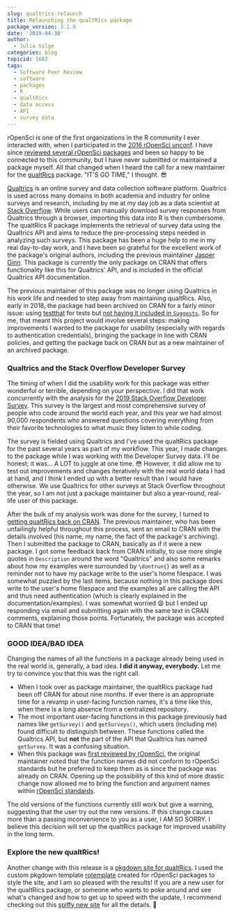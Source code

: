 ```yaml
---
slug: qualtrics-relaunch
title: Relaunching the qualtRics package
package_version: 3.1.0
date: '2019-04-30'
author:
  - Julia Silge
categories: blog
topicid: 1682
tags:
  - Software Peer Review
  - software
  - packages
  - R
  - qualtRics
  - data access
  - API
  - survey data
---
```


rOpenSci is one of the first organizations in the R community I ever interacted with, when I participated in the [2016 rOpenSci unconf](https://juliasilge.com/blog/i-went-to-ropensci/). I have since [reviewed several rOpenSci packages](/software-review/) and been so happy to be connected to this community, but I have never submitted or maintained a package myself. All that changed when I heard the call for a new maintainer for the [qualtRics](https://github.com/ropensci/qualtRics) package. "IT'S GO TIME," I thought. 😎

[Qualtrics](https://www.qualtrics.com/) is an online survey and data collection software platform. Qualtrics is used across many domains in both academia and industry for online surveys and research, including by me at my day job as a data scientist at [Stack Overflow](https://stackoverflow.com/). While users can manually download survey responses from Qualtrics through a browser, importing this data into R is then cumbersome. The qualtRics R package implements the retrieval of survey data using the Qualtrics API and aims to reduce the pre-processing steps needed in analyzing such surveys. This package has been a huge help to me in my real day-to-day work, and I have been so grateful for the excellent work of the package's original authors, including the previous maintainer [Jasper Ginn](https://jasperginn.io/). This package is currently the only package on CRAN that offers functionality like this for Qualtrics' API, and is included in the official Qualtrics API documentation. 

The previous maintainer of this package was no longer using Qualtrics in his work life and needed to step away from maintaining qualtRics. Also, early in 2018, the package had been archived on CRAN for a fairly minor issue: using [testthat](https://testthat.r-lib.org/) for tests but [not having it included in `Suggests`](http://r-pkgs.had.co.nz/tests.html). So for me, that meant this project would involve several steps: making improvements I wanted to the package for usability (especially with regards to authentication credentials), bringing the package in line with CRAN policies, and getting the package back on CRAN but as a new maintainer of an archived package.

### Qualtrics and the Stack Overflow Developer Survey

The timing of when I did the usability work for this package was either wonderful or terrible, depending on your perspective. I did that work concurrently with the analysis for the [2019 Stack Overflow Developer Survey](https://insights.stackoverflow.com/survey/2019). This survey is the largest and most comprehensive survey of people who code around the world each year, and this year we had almost 90,000 respondents who answered questions covering everything from their favorite technologies to what music they listen to while coding. 

The survey is fielded using Qualtrics and I've used the qualtRics package for the past several years as part of my workflow. This year, I made changes to the package while I was working with the Developer Survey data. I'll be honest; it was... A LOT to juggle at one time. 😳 However, it did allow me to test out improvements and changes iteratively with the real world data I had at hand, and I think I ended up with a better result than I would have otherwise. We use Qualtrics for other surveys at Stack Overflow throughout the year, so I am not just a package maintainer but also a year-round, real-life user of this package.

After the bulk of my analysis work was done for the survey, I turned to [getting qualtRics back on CRAN](https://cran.r-project.org/web/packages/policies.html). The previous maintainer, who has been unfailingly helpful throughout this process, sent an email to CRAN with the details involved (his name, my name, the fact of the package's archiving). Then I submitted the package to CRAN, basically as if it were a new package. I got some feedback back from CRAN initially, to use more single quotes in `Description` around the word "Qualtrics" and also some remarks about how my examples were surrounded by `\dontrun{}` as well as a reminder not to have my package write to the user's home filespace. I was somewhat puzzled by the last items, because nothing in this package does write to the user's home filespace and the examples all are calling the API and thus need authentication (which is clearly explained in the documentation/examples). I was somewhat worried 😩 but I ended up responding via email and submitting again with the same text in CRAN comments, explaining those points. Fortunately, the package was accepted to CRAN that time!

### GOOD IDEA/BAD IDEA

Changing the names of all the functions in a package already being used in the real world is, generally, a bad idea. **I did it anyway, everybody.** Let me try to convince you that this was the right call. 

- When I took over as package maintainer, the qualtRics package had been off CRAN for about nine months. If ever there is an appropriate time for a revamp in user-facing function names, it's a time like this, when there is a long absence from a centralized repository.
- The most important user-facing functions in this package previously had names like `getSurvey()` and `getSurveys()`, which users (including me) found difficult to distinguish between. These functions called the Qualtrics API, but **not** the part of the API that Qualtrics has named `getSurvey`. It was a confusing situation.
- When this package was [first reviewed by rOpenSci](https://github.com/ropensci/software-review/issues/192), the original maintainer noted that the function names did not conform to rOpenSci standards but he preferred to keep them as is since the package was already on CRAN. Opening up the possibility of this kind of more drastic change now allowed me to bring the function and argument names within [rOpenSci standards](https://devguide.ropensci.org/building.html#function-and-argument-naming).

The old versions of the functions currently still work but give a warning, suggesting that the user try out the new versions. If this change causes more than a passing inconvenience to you as a user, I AM SO SORRY. I believe this decision will set up the qualtRics package for improved usability in the long term.

### Explore the new qualtRics!

Another change with this release is a [pkgdown site for qualtRics](https://ropensci.github.io/qualtRics/). I used the custom pkgdown template [rotemplate](https://docs.ropensci.org/rotemplate/) created for rOpenSci packages to style the site, and I am so pleased with the results! If you are a new user for the qualtRics package, or someone who wants to poke around and see what's changed and how to get up to speed with the update, I recommend checking out this [spiffy new site](https://ropensci.github.io/qualtRics/) for all the details. 🚀

